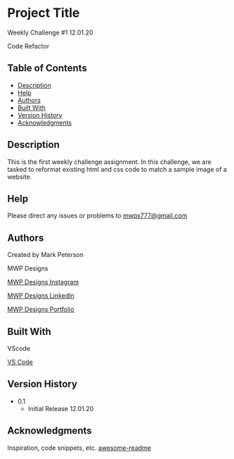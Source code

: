 # Project Title

Weekly Challenge #1 12.01.20

Code Refactor


## Table of Contents
- [Description](#description)
- [Help](#Help)
- [Authors](#Authors)
- [Built With](#Built-With)
- [Version History](#Version-History)
- [Acknowledgments](#Acknowledgments)

## Description

This is the first weekly challenge assignment.  In this challenge, we are tasked to reformat existing html and css code to match a sample image of a website.

## Help

Please direct any issues or problems to mwpx777@gmail.com

## Authors

 Created by Mark Peterson

 MWP Designs

 [MWP Designs Instagram](https://instagram.com/mwp_designs)
 
 [MWP Designs LinkedIn](https://linkedin.com/mwpdesigns)
 
 [MWP Designs Portfolio](https://mwpdigitaldesign.wixsite.com/portfolio)

## Built With

 VScode

 [VS Code](https://code.visualstudio.com/)
	

## Version History

* 0.1
    * Initial Release 12.01.20


## Acknowledgments

Inspiration, code snippets, etc.
 [awesome-readme](https://github.com/matiassingers/awesome-readme)
